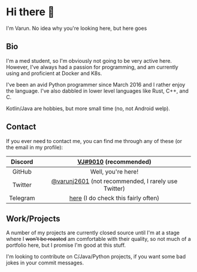 # Hi there 👋

<!--![Varun's github stats](https://github-readme-stats.vercel.app/api?username=darthshittious&theme=dark)-->
I'm Varun. No idea why you're looking here, but here goes

## Bio

I'm a med student, so I'm obviously not going to be very active here. However, I've always had a passion for programming, and am currently using and proficient at Docker and K8s.

I've been an avid Python programmer since March 2016 and I rather enjoy the language. I've also dabbled in lower level languages like Rust, C++, and C.

Kotlin/Java are hobbies, but more small time (no, not Android welp).

## Contact

If you ever need to contact me, you can find me through any of these (or the email in my profile):

|Discord|[VJ#9010](https://discord.com/users/411166117084528640) (recommended)|
|:-:|:-:|
|GitHub|Well, you're here!|
|Twitter|[@varunj2601](https://twitter.com/varunj2601) (not recommended, I rarely use Twitter)|
|Telegram|[here](t.me/extremely_slim_shady) (I do check this fairly often)|

## Work/Projects

A number of my projects are currently closed source until I'm at a stage where I ~~won't be roasted~~ am comfortable with their quality, so not much of a portfolio here,
but I promise I'm good at this stuff.

I'm looking to contribute on C/Java/Python projects, if you want some bad jokes in your commit messages.

<!--
**darthshittious/darthshittious** is a ✨ _special_ ✨ repository because its `README.md` (this file) appears on your GitHub profile.

Here are some ideas to get you started:

- 🔭 I’m currently working on ...
- 🌱 I’m currently learning ...
- 👯 I’m looking to collaborate on ...
- 🤔 I’m looking for help with ...
- 💬 Ask me about ...
- 📫 How to reach me: ...
- 😄 Pronouns: ...
- ⚡ Fun fact: ...
-->

